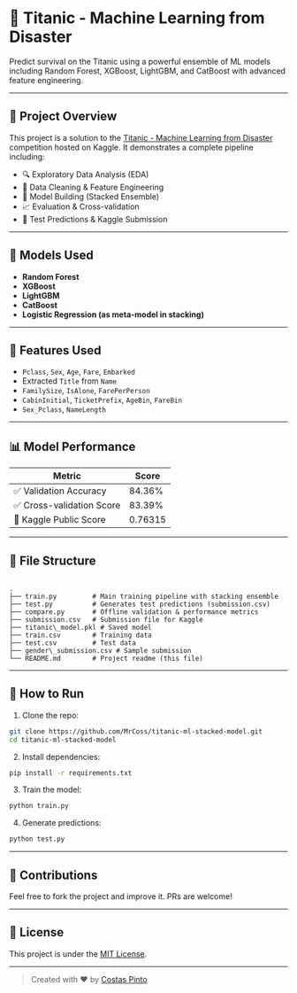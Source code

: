 # 🚢 Titanic - Machine Learning from Disaster

Predict survival on the Titanic using a powerful ensemble of ML models including Random Forest, XGBoost, LightGBM, and CatBoost with advanced feature engineering.

---

## 📌 Project Overview

This project is a solution to the [Titanic - Machine Learning from Disaster](https://www.kaggle.com/competitions/titanic) competition hosted on Kaggle. It demonstrates a complete pipeline including:

- 🔍 Exploratory Data Analysis (EDA)
- 🧼 Data Cleaning & Feature Engineering
- 🤖 Model Building (Stacked Ensemble)
- 📈 Evaluation & Cross-validation
- 🧪 Test Predictions & Kaggle Submission

---

## 🧠 Models Used

- **Random Forest**
- **XGBoost**
- **LightGBM**
- **CatBoost**
- **Logistic Regression (as meta-model in stacking)**

---

## 🧪 Features Used

- `Pclass`, `Sex`, `Age`, `Fare`, `Embarked`
- Extracted `Title` from `Name`
- `FamilySize`, `IsAlone`, `FarePerPerson`
- `CabinInitial`, `TicketPrefix`, `AgeBin`, `FareBin`
- `Sex_Pclass`, `NameLength`

---

## 📊 Model Performance

| Metric                     | Score     |
|---------------------------|-----------|
| ✅ Validation Accuracy     | 84.36%    |
| ✅ Cross-validation Score  | 83.39%    |
| 🧪 Kaggle Public Score     | 0.76315   |

---

## 📁 File Structure

```

.
├── train.py         # Main training pipeline with stacking ensemble
├── test.py          # Generates test predictions (submission.csv)
├── compare.py       # Offline validation & performance metrics
├── submission.csv   # Submission file for Kaggle
├── titanic\_model.pkl # Saved model
├── train.csv        # Training data
├── test.csv         # Test data
├── gender\_submission.csv # Sample submission
└── README.md        # Project readme (this file)

````

---

## 🚀 How to Run

1. Clone the repo:

```bash
git clone https://github.com/MrCoss/titanic-ml-stacked-model.git
cd titanic-ml-stacked-model
````

2. Install dependencies:

```bash
pip install -r requirements.txt
```

3. Train the model:

```bash
python train.py
```

4. Generate predictions:

```bash
python test.py
```

---

## 🤝 Contributions

Feel free to fork the project and improve it. PRs are welcome!

---

## 📜 License

This project is under the [MIT License](LICENSE).

---

> Created with ❤️ by [Costas Pinto](https://www.kaggle.com/mrcoss)

```

